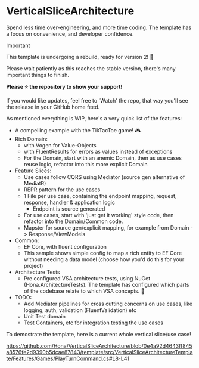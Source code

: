 # VerticalSliceArchitecture
Spend less time over-engineering, and more time coding. The template has a focus on convenience, and developer confidence.

> [!IMPORTANT]
> This template is undergoing a rebuild, ready for version 2! 🥳
>
> Please wait patiently as this reaches the stable version, there's many important things to finish.
>
> **Please ⭐ the repository to show your support!**
>
> If you would like updates, feel free to 'Watch' the repo, that way you'll see the release in your GitHub home feed.

As mentioned everything is WIP, here's a very quick list of the features:

- A compelling example with the TikTacToe game! 🎮
- Rich Domain:
    - with Vogen for Value-Objects
    - with FluentResults for errors as values instead of exceptions
    - For the Domain, start with an anemic Domain, then as use cases reuse logic, refactor into this more explicit Domain
- Feature Slices:
    - Use cases follow CQRS using Mediator (source gen alternative of MediatR)
    - REPR pattern for the use cases
    - 1 File per use case, containing the endpoint mapping, request, response, handler & application logic
        - Endpoint is source generated
    - For use cases, start with 'just get it working' style code, then refactor into the Domain/Common code.
    - Mapster for source gen/explicit mapping, for example from Domain -> Response/ViewModels
- Common:
    - EF Core, with fluent configuration
    - This sample shows simple config to map a rich entity to EF Core without needing a data model (choose how you'd do this for your project)
- Architecture Tests
    - Pre configured VSA architecture tests, using NuGet (Hona.ArchitectureTests). The template has configured which parts of the codebase relate to which VSA concepts. 🚀
- TODO:
    - Add Mediator pipelines for cross cutting concerns on use cases, like logging, auth, validation (FluentValidation) etc 
    - Unit Test domain
    - Test Containers, etc for integration testing the use cases

To demostrate the template, here is a current whole vertical slice/use case!

https://github.com/Hona/VerticalSliceArchitecture/blob/0e4a92d4643ff845a8576fe2d9390b5dcae87843/template/src/VerticalSliceArchitectureTemplate/Features/Games/PlayTurnCommand.cs#L8-L41
